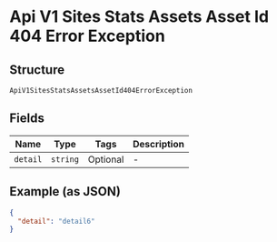 
# Api V1 Sites Stats Assets Asset Id 404 Error Exception

## Structure

`ApiV1SitesStatsAssetsAssetId404ErrorException`

## Fields

| Name | Type | Tags | Description |
|  --- | --- | --- | --- |
| `detail` | `string` | Optional | - |

## Example (as JSON)

```json
{
  "detail": "detail6"
}
```

